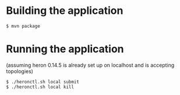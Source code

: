 # Building the application

```
$ mvn package
```

# Running the application

(assuming heron 0.14.5 is already set up on localhost and is accepting topologies)

```
$ ./heronctl.sh local submit
$ ./heronctl.sh local kill
```

